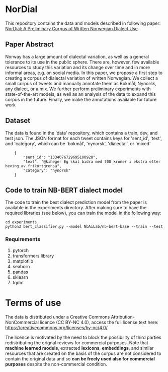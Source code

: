 # NorDial

This repository contains the data and models described in following paper: [NorDial: A Preliminary Corpus of Written Norwegian Dialect Use](https://aclanthology.org/2021.nodalida-main.51/).

## Paper Abstract

Norway has a large amount of dialectal
variation, as well as a general tolerance
to its use in the public sphere. There are,
however, few available resources to study
this variation and its change over time and
in more informal areas, e.g. on social media. In this paper, we propose a first step
to creating a corpus of dialectal variation
of written Norwegian. We collect a small
corpus of tweets and manually annotate
them as Bokmål, Nynorsk, any dialect, or
a mix. We further perform preliminary experiments with state-of-the-art models, as
well as an analysis of the data to expand
this corpus in the future. Finally, we make
the annotations available for future work


## Dataset

The data is found in the 'data' repository, which contains a train, dev, and test json. The JSON format for each tweet contains keys for 'sent_id', 'text', and 'category', which can be 'bokmål', 'nynorsk', 'dialectal', or 'mixed'

```
    {
        "sent_id": "1334076729695100928",
        "text": "@kiheger Eg skal bidra med 700 kroner i ekstra etter heving av frikortgrensa",
        "category": "nynorsk"
    }
```

## Code to train NB-BERT dialect model

The code to train the best dialect prediction model from the paper is available in the experiments directory. After making sure to have the required libraries (see below), you can train the model in the following way:

```
cd experiments
python3 bert_classifier.py --model NbAiLab/nb-bert-base --train --test
```

### Requirements

1. pytorch
2. transformers library
3. matplotlib
4. seaborn
5. pandas
6. sklearn
7. tqdm

# Terms of use
The data is distributed under a Creative Commons Attribution-NonCommercial licence (CC BY-NC 4.0), access the full license text here: https://creativecommons.org/licenses/by-nc/4.0/

The licence is motivated by the need to block the possibility of third parties redistributing the orignal reviews for commercial purposes. Note that **machine learned models**, extracted **lexicons**, **embeddings**, and similar resources that are created on the basis of the corpus are not considered to contain the original data and so **can be freely used also for commercial purposes** despite the non-commercial condition.
